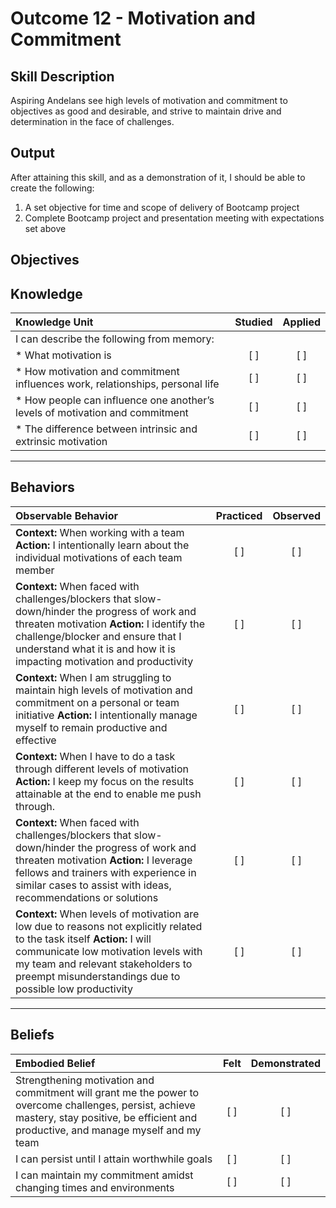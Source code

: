 # Outcome 12 - Motivation and Commitment

**Skill Description**
----------
Aspiring Andelans see high levels of motivation and commitment to objectives as good and desirable, and strive to maintain drive and determination in the face of challenges.


**Output**
----------
After attaining this skill, and as a demonstration of it, I should be able to create the following:

1. A set objective for time and scope of delivery of Bootcamp project
2. Complete Bootcamp project and presentation meeting with expectations set above


**Objectives**
----------

## **Knowledge**


| Knowledge Unit   |      Studied      | Applied |
|:-------------|:------------------:|:--------:|
| I can describe the following from memory: | | |
| * What motivation is  | [ ] |    [ ] |
| * How motivation and commitment influences work, relationships, personal life | [ ] |    [ ] |
| * How people can influence one another’s levels of motivation and commitment | [ ] |    [ ] |m
| * The difference between intrinsic and extrinsic motivation | [ ] |    [ ] |


----------


## **Behaviors**


| Observable Behavior   |      Practiced      | Observed |
|:-------------|:------------------:|:--------:|
| **Context:**  When working with a team **Action:** I intentionally learn about the individual motivations of each team member | [ ] |    [ ] |
| **Context:**  When faced with challenges/blockers that slow-down/hinder the progress of work and threaten motivation **Action:** I identify the challenge/blocker and ensure that I understand what it is and how it is impacting motivation and productivity | [ ] | [ ] |
| **Context:**  When I am struggling to maintain high levels of motivation and commitment on a personal or team initiative **Action:**  I intentionally manage myself to remain productive and effective | [ ] |    [ ] |
| **Context:**  When I have to do a task through different levels of motivation **Action:** I keep my focus on the results attainable at the end to enable me push through. | [ ] | [ ] |
| **Context:**  When faced with challenges/blockers that slow-down/hinder the progress of work and threaten motivation **Action:** I leverage fellows and trainers with experience in similar cases to assist with ideas, recommendations or solutions | [ ] | [ ] |
| **Context:**  When levels of motivation are low due to reasons not explicitly related to the task itself **Action:** I will communicate low motivation levels with my team and relevant stakeholders to preempt misunderstandings due to possible low productivity | [ ] | [ ] |

----------


## **Beliefs**


| Embodied Belief   |      Felt      | Demonstrated |
|:-------------|:------------------:|:--------:|
| Strengthening motivation and commitment will grant me the power to overcome challenges, persist, achieve mastery, stay positive, be efficient and productive, and manage myself and my team |   [ ]   |   [ ] |
| I can persist until I attain worthwhile goals |   [ ]   |   [ ] |
| I can maintain my commitment amidst changing times and environments |   [ ]   |   [ ] |
